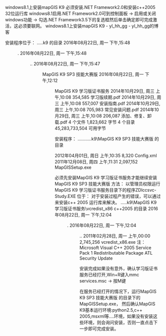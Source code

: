 <link href="../css/style.css" rel="stylesheet" type="text/css" />


windows8.1上安装mapGIS K9
必须安装.NET Framework2.0和安装c++2005 32位运行库
windows8.1启用.NET Framework2.0可到控制面板 -> 启用或关闭windows功能 -> 勾选.NET Framework3.5下的复选框然后单击确定即可完成激活，这必须要联网。
windows8.1上安装mapGIS K9 - yl_hh_gg - yl_hh_gg的博客

安装程序位于：
.....k9 的目录
2016年08月22日, 周一  下午,15:48    <DIR>          .
2016年08月22日, 周一  下午,15:48    <DIR>          ..
2016年08月22日, 周一  下午,15:47    <DIR>          MapGIS K9 SP3 技能大赛版
2016年08月22日, 周一  下午,12:12    <DIR>          MapGIS K9 学习版证书服务
2014年10月29日, 周三  上午,10:08           354,585 学习版续期.pdf
2014年10月29日, 周三  上午,10:08           557,007 安装指南.pdf
2014年10月29日, 周三  上午,10:08           705,983 常见安装问题.pdf
2014年10月29日, 周三  上午,10:08           206,087 添加、修复、卸载.pdf
               4 个文件      1,823,662 字节
               4 个目录 45,283,733,504 可用字节

安装程序：
...........k9\MapGIS K9 SP3 技能大赛版 的目录

2012年04月01日, 周日  上午,10:35             8,320 Config.xml
2011年12月08日, 周四  上午,11:31         2,097,152 MapGISSetup.exe

必须先安装MapGIS K9 学习版证书服务才能继续安装MapGIS K9 SP3 技能大赛版
方法：
以管理员权限运行MapGIS K9 学习版证书服务目录下的程序ZDlccsvc-Study.EXE
位于：
对于安装过程产生的错误，可以通过来安装c++ 2005 运行库来解决。
.....k9\MapGIS K9 学习版证书服务\vcredist_x86 c++2005 的目录
2016年08月22日, 周一  下午,12:04    <DIR>          .
2016年08月22日, 周一  下午,12:04    <DIR>          ..
2011年02月28日, 周一  上午,00:00         2,745,256 vcredist_x86.exe
注：Microsoft Visual C++ 2005 Service Pack 1 Redistributable Package ATL Security Update 

安装完成如果没有意外，确认学习版证书服务已经打开,Win+R键入mmc services.msc -> 按M键

在服务已经打开的情况下，运行MapGIS K9 SP3 技能大赛版 的目录下的MapGISSetup.exe，
然后确认MapGIS K9基本运行环境:python2.5,c++ 2005,msxml等....环境，如果没有安装这些环境，则会询问安装，否则一直点击下一步即可完成安装。